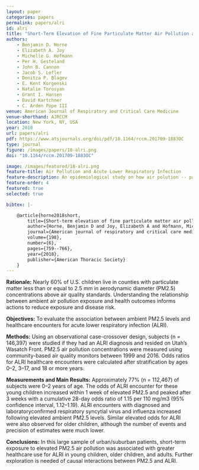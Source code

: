 ```yaml
---
layout: paper
categories: papers
permalink: papers/alri
id: alri
title: "Short-Term Elevation of Fine Particulate Matter Air Pollution and Acute Lower Respiratory Infection"
authors:
    - Benjamin D. Horne
    - Elizabeth A. Joy
    - Michelle G. Hofmann
    - Per H. Gesteland
    - John B. Cannon
    - Jacob S. Lefler
    - Denitza P. Blagev
    - E. Kent Korgenski
    - Natalie Torosyan
    - Grant I. Hansen
    - David Kartchner
    - C. Arden Pope III
venue: American Journal of Respiratory and Critical Care Medicine
venue-shorthand: AJRCCM
location: New York, NY, USA
year: 2018
url: papers/alri
pdf: https://www.atsjournals.org/doi/pdf/10.1164/rccm.201709-1883OC
type: journal
figure: /images/papers/18-alri.png
doi: "10.1164/rccm.201709-1883OC"

image: /images/featured/18-alri.png
feature-title: Air Pollution and Acute Lower Respiratory Infection
feature-description: An epidemiological study on how air polution -- particularly PM 2.5 -- increases the risk of acute lower respiratory infection.
feature-order: 4
featured: true
selected: true

bibtex: |-

    @article{horne2018short,
        title={Short-term elevation of fine particulate matter air pollution and acute lower respiratory infection},
        author={Horne, Benjamin D and Joy, Elizabeth A and Hofmann, Michelle G and Gesteland, Per H and Cannon, John B and Lefler, Jacob S and Blagev, Denitza P and Korgenski, E Kent and Torosyan, Natalie and Hansen, Grant I and others},
        journal={American journal of respiratory and critical care medicine},
        volume={198},
        number={6},
        pages={759--766},
        year={2018},
        publisher={American Thoracic Society}
    }
---
```


**Rationale:** Nearly 60% of U.S. children live in counties with particulate matter less than or equal to 2.5 mm in aerodynamic diameter (PM2.5) concentrations above air quality standards.
Understanding the relationship between ambient air pollution exposure and health outcomes informs actions to reduce exposure and disease risk.

**Objectives:** To evaluate the association between ambient PM2.5 levels and healthcare encounters for acute lower respiratory infection (ALRI).

**Methods:** Using an observational case-crossover design, subjects (n = 146,397) were studied if they had an ALRI diagnosis and resided
on Utah’s Wasatch Front. 
PM2.5 air pollution concentrations were measured using community-based air quality monitors between 1999 and 2016. 
Odds ratios for ALRI healthcare encounters were calculated after stratification by ages 0–2, 3–17, and 18 or more years.

**Measurements and Main Results:** Approximately 77% (n = 112,467) of subjects were 0–2 years of age. 
The odds of ALRI encounter for these young children increased within 1 week of elevated PM2.5 and peaked after 3 weeks with a cumulative 28-day odds ratio of 1.15 per 110 mg/m3 (95% confidence interval, 1.12–1.19). 
ALRI encounters with diagnosed and laboratoryconfirmed respiratory syncytial virus and influenza increased following elevated ambient PM2.5 levels. 
Similar elevated odds for ALRI were also observed for older children, although the number of events and precision of estimates were much lower.

**Conclusions:** In this large sample of urban/suburban patients, short-term exposure to elevated PM2.5 air pollution was associated with greater healthcare use for ALRI in young children, older children, and adults. 
Further exploration is needed of causal interactions between PM2.5 and ALRI.
